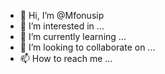 - 👋 Hi, I’m @Mfonusip
- 👀 I’m interested in ...
- 🌱 I’m currently learning ...
- 💞️ I’m looking to collaborate on ...
- 📫 How to reach me ...

<!---
Mfonusip/Mfonusip is a ✨ special ✨ repository because its `README.md` (this file) appears on your GitHub profile.
You can click the Preview link to take a look at your changes.
--->
